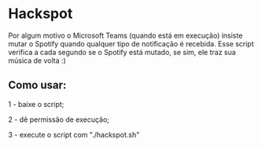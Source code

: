 # Hackspot

Por algum motivo o Microsoft Teams (quando está em execução) insiste mutar o Spotify quando qualquer tipo de notificação é recebida. Esse script verifica a cada segundo se o Spotify está mutado, se sim, ele traz sua música de volta :)

## Como usar:
1 - baixe o script;

2 - dê permissão de execução;

3 - execute o script com "./hackspot.sh"
